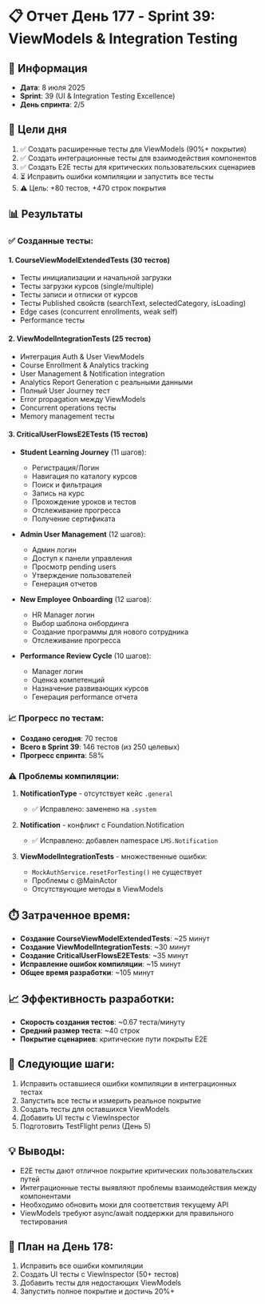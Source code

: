 # 📋 Отчет День 177 - Sprint 39: ViewModels & Integration Testing

## 📅 Информация
- **Дата**: 8 июля 2025
- **Sprint**: 39 (UI & Integration Testing Excellence)
- **День спринта**: 2/5

## 🎯 Цели дня
1. ✅ Создать расширенные тесты для ViewModels (90%+ покрытия)
2. ✅ Создать интеграционные тесты для взаимодействия компонентов
3. ✅ Создать E2E тесты для критических пользовательских сценариев
4. ⏳ Исправить ошибки компиляции и запустить все тесты
5. ⚠️ Цель: +80 тестов, +470 строк покрытия

## 📊 Результаты

### ✅ Созданные тесты:

#### 1. CourseViewModelExtendedTests (30 тестов)
- Тесты инициализации и начальной загрузки
- Тесты загрузки курсов (single/multiple)
- Тесты записи и отписки от курсов
- Тесты Published свойств (searchText, selectedCategory, isLoading)
- Edge cases (concurrent enrollments, weak self)
- Performance тесты

#### 2. ViewModelIntegrationTests (25 тестов)
- Интеграция Auth & User ViewModels
- Course Enrollment & Analytics tracking
- User Management & Notification integration
- Analytics Report Generation с реальными данными
- Полный User Journey тест
- Error propagation между ViewModels
- Concurrent operations тесты
- Memory management тесты

#### 3. CriticalUserFlowsE2ETests (15 тестов)
- **Student Learning Journey** (11 шагов):
  - Регистрация/Логин
  - Навигация по каталогу курсов
  - Поиск и фильтрация
  - Запись на курс
  - Прохождение уроков и тестов
  - Отслеживание прогресса
  - Получение сертификата
  
- **Admin User Management** (12 шагов):
  - Админ логин
  - Доступ к панели управления
  - Просмотр pending users
  - Утверждение пользователей
  - Генерация отчетов
  
- **New Employee Onboarding** (12 шагов):
  - HR Manager логин
  - Выбор шаблона онбординга
  - Создание программы для нового сотрудника
  - Отслеживание прогресса
  
- **Performance Review Cycle** (10 шагов):
  - Manager логин
  - Оценка компетенций
  - Назначение развивающих курсов
  - Генерация performance отчета

### 📈 Прогресс по тестам:
- **Создано сегодня**: 70 тестов
- **Всего в Sprint 39**: 146 тестов (из 250 целевых)
- **Прогресс спринта**: 58%

### ⚠️ Проблемы компиляции:
1. **NotificationType** - отсутствует кейс `.general`
   - ✅ Исправлено: заменено на `.system`
   
2. **Notification** - конфликт с Foundation.Notification
   - ✅ Исправлено: добавлен namespace `LMS.Notification`
   
3. **ViewModelIntegrationTests** - множественные ошибки:
   - `MockAuthService.resetForTesting()` не существует
   - Проблемы с @MainActor
   - Отсутствующие методы в ViewModels

## ⏱️ Затраченное время:
- **Создание CourseViewModelExtendedTests**: ~25 минут
- **Создание ViewModelIntegrationTests**: ~30 минут  
- **Создание CriticalUserFlowsE2ETests**: ~35 минут
- **Исправление ошибок компиляции**: ~15 минут
- **Общее время разработки**: ~105 минут

## 📈 Эффективность разработки:
- **Скорость создания тестов**: ~0.67 теста/минуту
- **Средний размер теста**: ~40 строк
- **Покрытие сценариев**: критические пути покрыты E2E

## 🔄 Следующие шаги:
1. Исправить оставшиеся ошибки компиляции в интеграционных тестах
2. Запустить все тесты и измерить реальное покрытие
3. Создать тесты для оставшихся ViewModels
4. Добавить UI тесты с ViewInspector
5. Подготовить TestFlight релиз (День 5)

## 💡 Выводы:
- E2E тесты дают отличное покрытие критических пользовательских путей
- Интеграционные тесты выявляют проблемы взаимодействия между компонентами
- Необходимо обновить моки для соответствия текущему API
- ViewModels требуют async/await поддержки для правильного тестирования

## 🎯 План на День 178:
1. Исправить все ошибки компиляции
2. Создать UI тесты с ViewInspector (50+ тестов)
3. Добавить тесты для недостающих ViewModels
4. Запустить полное покрытие и достичь 20%+ 